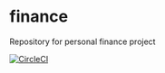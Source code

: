 # finance
Repository for personal finance project

[![CircleCI](https://circleci.com/gh/sak2129/finance.svg?style=svg&circle-token=baa1399a951f716d963a48b078a45950d20919b5)](https://circleci.com/gh/sak2129/finance)

